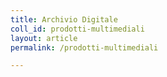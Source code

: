 ```yaml
---
title: Archivio Digitale
coll_id: prodotti-multimediali
layout: article
permalink: /prodotti-multimediali

---
```

